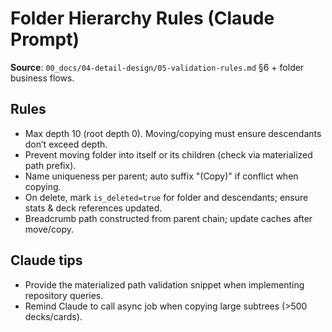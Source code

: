 # Folder Hierarchy Rules (Claude Prompt)

**Source**: `00_docs/04-detail-design/05-validation-rules.md` §6 + folder business flows.

## Rules
- Max depth 10 (root depth 0). Moving/copying must ensure descendants don’t exceed depth.
- Prevent moving folder into itself or its children (check via materialized path prefix).
- Name uniqueness per parent; auto suffix "(Copy)" if conflict when copying.
- On delete, mark `is_deleted=true` for folder and descendants; ensure stats & deck references updated.
- Breadcrumb path constructed from parent chain; update caches after move/copy.

## Claude tips
- Provide the materialized path validation snippet when implementing repository queries.
- Remind Claude to call async job when copying large subtrees (>500 decks/cards).
